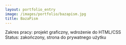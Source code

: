 ```yaml
---
layout: portfolio_entry
image: /images/portfolio/bazapism.jpg
title: BazaPism
---
```

Zakres pracy: projekt graficzny, wdrożenie do HTML/CSS <br />
Status: zakończony, strona do prywatnego użytku